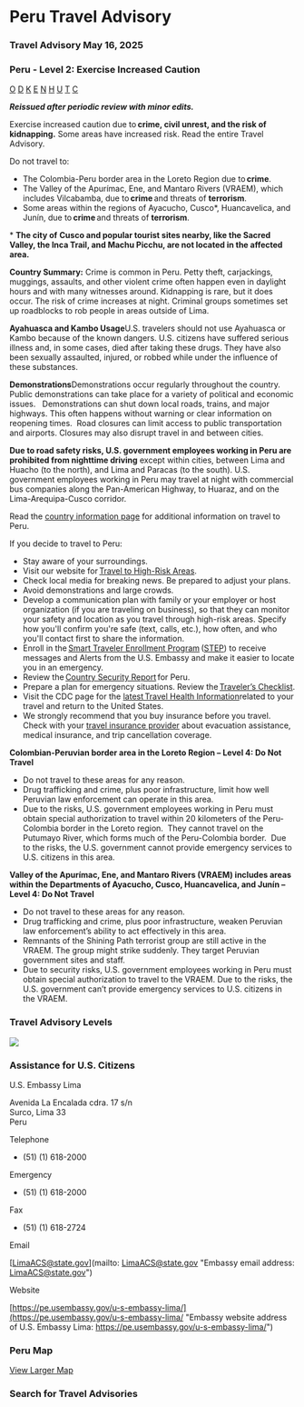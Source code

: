 # Peru Travel Advisory

### Travel Advisory May 16, 2025

### Peru - Level 2: Exercise Increased Caution

[O](javascript:void(0); "Tool Tip: Other")
[D](javascript:void(0); "Tool Tip: Wrongful Detention")
[K](javascript:void(0); "Tool Tip: Kidnap and Hostage")
[E](javascript:void(0); "Tool Tip: Event")
[N](javascript:void(0); "Tool Tip: Disaster")
[H](javascript:void(0); "Tool Tip: Health")
[U](javascript:void(0); "Tool Tip: Civil Unrest")
[T](javascript:void(0); "Tool Tip: Terrorism")
[C](javascript:void(0); "Tool Tip: Crimes")

***Reissued after periodic review with minor edits.***

Exercise increased caution due to **crime, civil unrest, and the risk of kidnapping.** Some areas have increased risk. Read the entire Travel Advisory.

Do not travel to:

* The Colombia-Peru border area in the Loreto Region due to **crime**.
* The Valley of the Apurímac, Ene, and Mantaro Rivers (VRAEM), which includes Vilcabamba, due to **crime** and threats of **terrorism**.
* Some areas within the regions of Ayacucho, Cusco\*, Huancavelica, and Junín, due to **crime** and threats of **terrorism**.

\* **The city of** **Cusco and popular tourist sites nearby, like the Sacred Valley, the Inca Trail, and Machu Picchu, are not located in the affected area.**

**Country Summary:** Crime is common in Peru. Petty theft, carjackings, muggings, assaults, and other violent crime often happen even in daylight hours and with many witnesses around. Kidnapping is rare, but it does occur. The risk of crime increases at night. Criminal groups sometimes set up roadblocks to rob people in areas outside of Lima.

**Ayahuasca and Kambo Usage**U.S. travelers should not use Ayahuasca or Kambo because of the known dangers. U.S. citizens have suffered serious illness and, in some cases, died after taking these drugs. They have also been sexually assaulted, injured, or robbed while under the influence of these substances.

**Demonstrations**Demonstrations occur regularly throughout the country. Public demonstrations can take place for a variety of political and economic issues.   Demonstrations can shut down local roads, trains, and major highways. This often happens without warning or clear information on reopening times.  Road closures can limit access to public transportation and airports. Closures may also disrupt travel in and between cities.

**Due to road safety risks, U.S. government employees working in Peru are prohibited from nighttime driving** except within cities, between Lima and Huacho (to the north), and Lima and Paracas (to the south). U.S. government employees working in Peru may travel at night with commercial bus companies along the Pan-American Highway, to Huaraz, and on the Lima-Arequipa-Cusco corridor.

Read the [country information page](https://travel.state.gov/content/travel/en/international-travel/International-Travel-Country-Information-Pages/Peru.html) for additional information on travel to Peru.

If you decide to travel to Peru:

* Stay aware of your surroundings.
* Visit our website for [Travel to High-Risk Areas](https://travel.state.gov/content/travel/en/international-travel/before-you-go/travelers-with-special-considerations/high-risk-travelers.html).
* Check local media for breaking news. Be prepared to adjust your plans.
* Avoid demonstrations and large crowds.
* Develop a communication plan with family or your employer or host organization (if you are traveling on business), so that they can monitor your safety and location as you travel through high-risk areas. Specify how you'll confirm you're safe (text, calls, etc.), how often, and who you'll contact first to share the information.
* Enroll in the [Smart Traveler Enrollment Program](http://step.state.gov/) ([STEP](http://step.state.gov/)) to receive messages and Alerts from the U.S. Embassy and make it easier to locate you in an emergency.
* Review the [Country Security Report](https://www.osac.gov/Country/Peru/Detail) for Peru.
* Prepare a plan for emergency situations. Review the [Traveler’s Checklist](https://travel.state.gov/content/travel/en/international-travel/before-you-go/travelers-checklist.html).
* Visit the CDC page for the [latest Travel Health Information](https://wwwnc.cdc.gov/travel/destinations/list)related to your travel and return to the United States.
* We strongly recommend that you buy insurance before you travel.  Check with your [travel insurance provider](https://travel.state.gov/content/travel/en/international-travel/before-you-go/your-health-abroad/Insurance_Coverage_Overseas.html) about evacuation assistance, medical insurance, and trip cancellation coverage.

**Colombian-Peruvian border area in the Loreto Region – Level 4: Do Not Travel**

* Do not travel to these areas for any reason.
* Drug trafficking and crime, plus poor infrastructure, limit how well Peruvian law enforcement can operate in this area.
* Due to the risks, U.S. government employees working in Peru must obtain special authorization to travel within 20 kilometers of the Peru-Colombia border in the Loreto region.  They cannot travel on the Putumayo River, which forms much of the Peru-Colombia border.  Due to the risks, the U.S. government cannot provide emergency services to U.S. citizens in this area.

**Valley of the Apurímac, Ene, and Mantaro Rivers (VRAEM) includes areas within the Departments of Ayacucho, Cusco, Huancavelica, and Junín – Level 4: Do Not Travel**

* Do not travel to these areas for any reason.
* Drug trafficking and crime, plus poor infrastructure, weaken Peruvian law enforcement’s ability to act effectively in this area.
* Remnants of the Shining Path terrorist group are still active in the VRAEM. The group might strike suddenly. They target Peruvian government sites and staff.
* Due to security risks, U.S. government employees working in Peru must obtain special authorization to travel to the VRAEM. Due to the risks, the U.S. government can’t provide emergency services to U.S. citizens in the VRAEM.

### Travel Advisory Levels

[![](/content/dam/NEWTravelAssets/images/travel-levelv2.svg)](/content/travel/en/international-travel/before-you-go/about-our-new-products.html "Travel Advisory Levels")

### Assistance for U.S. Citizens

U.S. Embassy Lima

Avenida La Encalada cdra. 17 s/n  
Surco, Lima 33  
Peru

Telephone

+ (51) (1) 618-2000

Emergency

+ (51) (1) 618-2000

Fax

+ (51) (1) 618-2724

Email

[LimaACS@state.gov](mailto: LimaACS@state.gov "Embassy email address: LimaACS@state.gov")

Website

[https://pe.usembassy.gov/u-s-embassy-lima/](https://pe.usembassy.gov/u-s-embassy-lima/ "Embassy website address of U.S. Embassy Lima: https://pe.usembassy.gov/u-s-embassy-lima/")

### Peru Map

[View Larger Map](https://travelmaps.state.gov/TSGMap/?extent=-92.534136833,-18.543541907,-59.140135103,-1.436114602 "Map of Peru")



### Search for Travel Advisories